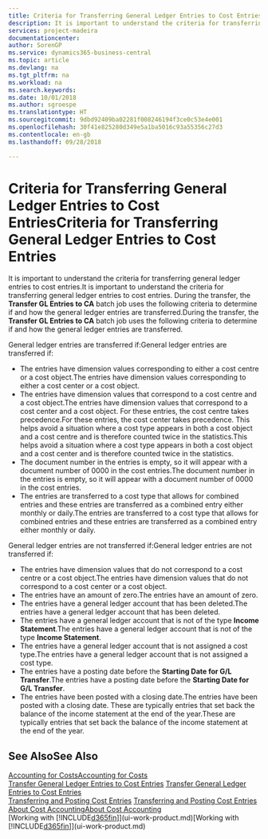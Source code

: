 ```yaml
---
title: Criteria for Transferring General Ledger Entries to Cost Entries | Microsoft Docs
description: It is important to understand the criteria for transferring general ledger entries to cost entries. During the transfer, the **Transfer GL Entries to CA** batch job uses the following criteria to determine if and how the general ledger entries are transferred.
services: project-madeira
documentationcenter: 
author: SorenGP
ms.service: dynamics365-business-central
ms.topic: article
ms.devlang: na
ms.tgt_pltfrm: na
ms.workload: na
ms.search.keywords: 
ms.date: 10/01/2018
ms.author: sgroespe
ms.translationtype: HT
ms.sourcegitcommit: 9dbd92409ba02281f008246194f3ce0c53e4e001
ms.openlocfilehash: 30f41e825280d349e5a1ba5016c93a55356c27d3
ms.contentlocale: en-gb
ms.lasthandoff: 09/28/2018

---
```

# <a name="criteria-for-transferring-general-ledger-entries-to-cost-entries"></a><span data-ttu-id="ab539-104">Criteria for Transferring General Ledger Entries to Cost Entries</span><span class="sxs-lookup"><span data-stu-id="ab539-104">Criteria for Transferring General Ledger Entries to Cost Entries</span></span>
<span data-ttu-id="ab539-105">It is important to understand the criteria for transferring general ledger entries to cost entries.</span><span class="sxs-lookup"><span data-stu-id="ab539-105">It is important to understand the criteria for transferring general ledger entries to cost entries.</span></span> <span data-ttu-id="ab539-106">During the transfer, the **Transfer GL Entries to CA** batch job uses the following criteria to determine if and how the general ledger entries are transferred.</span><span class="sxs-lookup"><span data-stu-id="ab539-106">During the transfer, the **Transfer GL Entries to CA** batch job uses the following criteria to determine if and how the general ledger entries are transferred.</span></span>  

<span data-ttu-id="ab539-107">General ledger entries are transferred if:</span><span class="sxs-lookup"><span data-stu-id="ab539-107">General ledger entries are transferred if:</span></span>  

-   <span data-ttu-id="ab539-108">The entries have dimension values corresponding to either a cost centre or a cost object.</span><span class="sxs-lookup"><span data-stu-id="ab539-108">The entries have dimension values corresponding to either a cost center or a cost object.</span></span>  
-   <span data-ttu-id="ab539-109">The entries have dimension values that correspond to a cost centre and a cost object.</span><span class="sxs-lookup"><span data-stu-id="ab539-109">The entries have dimension values that correspond to a cost center and a cost object.</span></span> <span data-ttu-id="ab539-110">For these entries, the cost centre takes precedence.</span><span class="sxs-lookup"><span data-stu-id="ab539-110">For these entries, the cost center takes precedence.</span></span> <span data-ttu-id="ab539-111">This helps avoid a situation where a cost type appears in both a cost object and a cost centre and is therefore counted twice in the statistics.</span><span class="sxs-lookup"><span data-stu-id="ab539-111">This helps avoid a situation where a cost type appears in both a cost object and a cost center and is therefore counted twice in the statistics.</span></span>  
-   <span data-ttu-id="ab539-112">The document number in the entries is empty, so it will appear with a document number of 0000 in the cost entries.</span><span class="sxs-lookup"><span data-stu-id="ab539-112">The document number in the entries is empty, so it will appear with a document number of 0000 in the cost entries.</span></span>  
-   <span data-ttu-id="ab539-113">The entries are transferred to a cost type that allows for combined entries and these entries are transferred as a combined entry either monthly or daily.</span><span class="sxs-lookup"><span data-stu-id="ab539-113">The entries are transferred to a cost type that allows for combined entries and these entries are transferred as a combined entry either monthly or daily.</span></span>  

<span data-ttu-id="ab539-114">General ledger entries are not transferred if:</span><span class="sxs-lookup"><span data-stu-id="ab539-114">General ledger entries are not transferred if:</span></span>  

-   <span data-ttu-id="ab539-115">The entries have dimension values that do not correspond to a cost centre or a cost object.</span><span class="sxs-lookup"><span data-stu-id="ab539-115">The entries have dimension values that do not correspond to a cost center or a cost object.</span></span>  
-   <span data-ttu-id="ab539-116">The entries have an amount of zero.</span><span class="sxs-lookup"><span data-stu-id="ab539-116">The entries have an amount of zero.</span></span>  
-   <span data-ttu-id="ab539-117">The entries have a general ledger account that has been deleted.</span><span class="sxs-lookup"><span data-stu-id="ab539-117">The entries have a general ledger account that has been deleted.</span></span>  
-   <span data-ttu-id="ab539-118">The entries have a general ledger account that is not of the type **Income Statement**.</span><span class="sxs-lookup"><span data-stu-id="ab539-118">The entries have a general ledger account that is not of the type **Income Statement**.</span></span>  
-   <span data-ttu-id="ab539-119">The entries have a general ledger account that is not assigned a cost type.</span><span class="sxs-lookup"><span data-stu-id="ab539-119">The entries have a general ledger account that is not assigned a cost type.</span></span>  
-   <span data-ttu-id="ab539-120">The entries have a posting date before the **Starting Date for G/L Transfer**.</span><span class="sxs-lookup"><span data-stu-id="ab539-120">The entries have a posting date before the **Starting Date for G/L Transfer**.</span></span>  
-   <span data-ttu-id="ab539-121">The entries have been posted with a closing date.</span><span class="sxs-lookup"><span data-stu-id="ab539-121">The entries have been posted with a closing date.</span></span> <span data-ttu-id="ab539-122">These are typically entries that set back the balance of the income statement at the end of the year.</span><span class="sxs-lookup"><span data-stu-id="ab539-122">These are typically entries that set back the balance of the income statement at the end of the year.</span></span>  

## <a name="see-also"></a><span data-ttu-id="ab539-123">See Also</span><span class="sxs-lookup"><span data-stu-id="ab539-123">See Also</span></span>  
[<span data-ttu-id="ab539-124">Accounting for Costs</span><span class="sxs-lookup"><span data-stu-id="ab539-124">Accounting for Costs</span></span>](finance-manage-cost-accounting.md)  
 <span data-ttu-id="ab539-125">[Transfer General Ledger Entries to Cost Entries](finance-how-to-transfer-general-ledger-entries-to-cost-entries.md) </span><span class="sxs-lookup"><span data-stu-id="ab539-125">[Transfer General Ledger Entries to Cost Entries](finance-how-to-transfer-general-ledger-entries-to-cost-entries.md) </span></span>  
 <span data-ttu-id="ab539-126">[Transferring and Posting Cost Entries](finance-transfer-and-post-cost-entries.md) </span><span class="sxs-lookup"><span data-stu-id="ab539-126">[Transferring and Posting Cost Entries](finance-transfer-and-post-cost-entries.md) </span></span>  
 [<span data-ttu-id="ab539-127">About Cost Accounting</span><span class="sxs-lookup"><span data-stu-id="ab539-127">About Cost Accounting</span></span>](finance-about-cost-accounting.md)  
 <span data-ttu-id="ab539-128">[Working with [!INCLUDE[d365fin](includes/d365fin_md.md)]](ui-work-product.md)</span><span class="sxs-lookup"><span data-stu-id="ab539-128">[Working with [!INCLUDE[d365fin](includes/d365fin_md.md)]](ui-work-product.md)</span></span>

